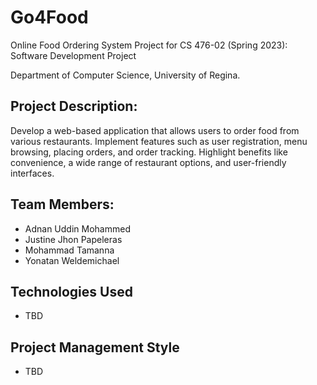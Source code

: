 # Go4Food

Online Food Ordering System Project for CS 476-02 (Spring 2023): Software Development Project

Department of Computer Science, University of Regina.

## Project Description: 

Develop a web-based application that allows users to order food from various restaurants. Implement features such as user registration, menu browsing, placing orders, and order tracking. Highlight benefits like convenience, a wide range of restaurant options, and user-friendly interfaces.

## Team Members:
- Adnan Uddin Mohammed
- Justine Jhon Papeleras
- Mohammad Tamanna
- Yonatan Weldemichael

## Technologies Used
- TBD

## Project Management Style
- TBD


